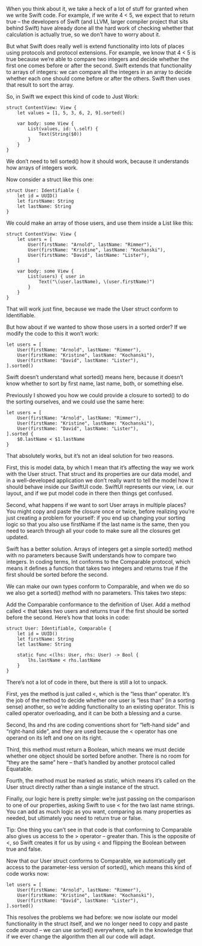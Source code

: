 When you think about it, we take a heck of a lot of stuff for granted when we write Swift code. For example, if we write 4 < 5, we expect that to return true – the developers of Swift (and LLVM, larger compiler project that sits behind Swift) have already done all the hard work of checking whether that calculation is actually true, so we don’t have to worry about it.

But what Swift does really well is extend functionality into lots of places using protocols and protocol extensions. For example, we know that 4 < 5 is true because we’re able to compare two integers and decide whether the first one comes before or after the second. Swift extends that functionality to arrays of integers: we can compare all the integers in an array to decide whether each one should come before or after the others. Swift then uses that result to sort the array.

So, in Swift we expect this kind of code to Just Work:
```
struct ContentView: View {  
    let values = [1, 5, 3, 6, 2, 9].sorted()

    var body: some View {
        List(values, id: \.self) {
            Text(String($0))
        }
    }
}
```
We don’t need to tell sorted() how it should work, because it understands how arrays of integers work.

Now consider a struct like this one:
```
struct User: Identifiable {
    let id = UUID()
    let firstName: String
    let lastName: String
}
```
We could make an array of those users, and use them inside a List like this:
```
struct ContentView: View {
    let users = [
        User(firstName: "Arnold", lastName: "Rimmer"),
        User(firstName: "Kristine", lastName: "Kochanski"),
        User(firstName: "David", lastName: "Lister"),
    ]

    var body: some View {
        List(users) { user in
            Text("\(user.lastName), \(user.firstName)")
        }
    }
}
```
That will work just fine, because we made the User struct conform to Identifiable.

But how about if we wanted to show those users in a sorted order? If we modify the code to this it won’t work:
```
let users = [
    User(firstName: "Arnold", lastName: "Rimmer"),
    User(firstName: "Kristine", lastName: "Kochanski"),
    User(firstName: "David", lastName: "Lister"),
].sorted()
```
Swift doesn’t understand what sorted() means here, because it doesn’t know whether to sort by first name, last name, both, or something else.

Previously I showed you how we could provide a closure to sorted() to do the sorting ourselves, and we could use the same here:
```
let users = [
    User(firstName: "Arnold", lastName: "Rimmer"),
    User(firstName: "Kristine", lastName: "Kochanski"),
    User(firstName: "David", lastName: "Lister"),
].sorted {
    $0.lastName < $1.lastName
}
```
That absolutely works, but it’s not an ideal solution for two reasons.

First, this is model data, by which I mean that it’s affecting the way we work with the User struct. That struct and its properties are our data model, and in a well-developed application we don’t really want to tell the model how it should behave inside our SwiftUI code. SwiftUI represents our view, i.e. our layout, and if we put model code in there then things get confused.

Second, what happens if we want to sort User arrays in multiple places? You might copy and paste the closure once or twice, before realizing you’re just creating a problem for yourself: if you end up changing your sorting logic so that you also use firstName if the last name is the same, then you need to search through all your code to make sure all the closures get updated.

Swift has a better solution. Arrays of integers get a simple sorted() method with no parameters because Swift understands how to compare two integers. In coding terms, Int conforms to the Comparable protocol, which means it defines a function that takes two integers and returns true if the first should be sorted before the second.

We can make our own types conform to Comparable, and when we do so we also get a sorted() method with no parameters. This takes two steps:

Add the Comparable conformance to the definition of User.
Add a method called < that takes two users and returns true if the first should be sorted before the second.
Here’s how that looks in code:
```
struct User: Identifiable, Comparable {
    let id = UUID()
    let firstName: String
    let lastName: String

    static func <(lhs: User, rhs: User) -> Bool {
        lhs.lastName < rhs.lastName
    }
}
```
There’s not a lot of code in there, but there is still a lot to unpack.

First, yes the method is just called <, which is the “less than” operator. It’s the job of the method to decide whether one user is “less than” (in a sorting sense) another, so we’re adding functionality to an existing operator. This is called operator overloading, and it can be both a blessing and a curse.

Second, lhs and rhs are coding conventions short for “left-hand side” and “right-hand side”, and they are used because the < operator has one operand on its left and one on its right.

Third, this method must return a Boolean, which means we must decide whether one object should be sorted before another. There is no room for “they are the same” here – that’s handled by another protocol called Equatable.

Fourth, the method must be marked as static, which means it’s called on the User struct directly rather than a single instance of the struct.

Finally, our logic here is pretty simple: we’re just passing on the comparison to one of our properties, asking Swift to use < for the two last name strings. You can add as much logic as you want, comparing as many properties as needed, but ultimately you need to return true or false.

Tip: One thing you can’t see in that code is that conforming to Comparable also gives us access to the > operator – greater than. This is the opposite of <, so Swift creates it for us by using < and flipping the Boolean between true and false.

Now that our User struct conforms to Comparable, we automatically get access to the parameter-less version of sorted(), which means this kind of code works now:
```
let users = [
    User(firstName: "Arnold", lastName: "Rimmer"),
    User(firstName: "Kristine", lastName: "Kochanski"),
    User(firstName: "David", lastName: "Lister"),
].sorted()
```
This resolves the problems we had before: we now isolate our model functionality in the struct itself, and we no longer need to copy and paste code around – we can use sorted() everywhere, safe in the knowledge that if we ever change the algorithm then all our code will adapt.